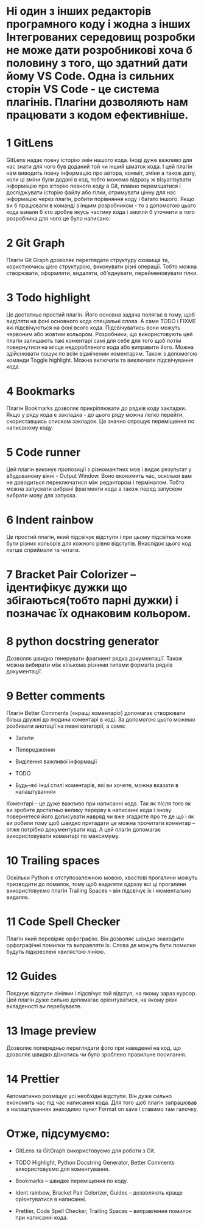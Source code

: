 #      Ні один з інших редакторів програмного коду і жодна з інших Інтегрованих середовищ розробки не може дати розробникові хоча б половину з того, що здатний дати йому VS Code. Одна із сильних сторін VS Code - це система плагінів. Плагіни дозволяють нам працювати з кодом ефективніше.

# 1 GitLens
GitLens надає повну історію змін нашого кода.
Іноді дуже важливо для нас знати для чого був доданий той чи інший шматок кода.
І цей плагін нам виводить повну інформацію про автора, комміт, зміни а також дату, коли ці зміни були додані в код, тобто можемо відразу ж візуалізувати інформацію про історію певного коду в Git, плавно переміщатися і досліджувати історію файлу або гілки, отримувати цінну для нас інформацію через плагін, робити порівняння коду і багато іншого.
Якщо ви б працювали в команді з іншим розробником - то з допомогою цього кода взнали б хто зробив якусь частину кода і змогли б уточнити в того розробника для чого це було написано.
 
# 2 Git Graph
Плагін Git Graph дозволяє переглядати структуру сховища та, користуючись цією структурою, виконувати різні операції. Тобто можна створювати, оформляти, видаляти, об'єднувати, перейменовувати  гілки.

# 3 Todo highlight
Це достатньо простий плагін.
Його основна задача полягає в тому, щоб виділяти на фоні основного кода спеціальні слова.
А саме TODO  і FIXME які підсвічуються на фоні всого кода. Підсвічуватись вони можуть червоним або жовтим кольором. Розробники, що використовують цей плагін залишають такі коментарі самі для себе для того щоб потім повернутися на місце недоробленого кода або виправити його. Можна здійснювати пошук по всім відміченим коментарям. Також з допомогою команди Toggle highlight. Можна включати та виключати підсвічування кода.

# 4 Bookmarks
Плагін Bookmarks дозволяє прикріплювати до рядків коду закладки. Якщо у ряду кода є закладка - до цього ряду можна легко перейти, скориставшись списком закладок. Це значно спрощує переміщення по написаному коду.

# 5 Code runner 
Цей плагін виконує пропозиції з різноманітних мов і видає результат у вбудованому вікні - Output Window.
Воно економить час, оскільки вам не доводиться переключатися між редактором і терміналом. Тобто можна запускати вибрані фрагменти кода а також перед запуском вибрати мову для запуска.

# 6 Indent rainbow 
Це простий плагін, який підсвічує відступи і при цьому підсвітка може бути різних кольорів для кожного рівня відступів.
Внаслідок цього код легше сприймати та читати.
	
# 7 Bracket Pair Colorizer – ідентифікує дужки що збігаються(тобто парні дужки) і позначає їх однаковим кольором.

# 8 python docstring generator
Дозволяє швидко генерувати фрагмент рядка документації.
Також можна вибирати між кількома різними типами форматів рядків документації.

# 9 Better comments
Плагін Better Comments («кращі коментарі») допомагає створювати більш дружні до людини коментарі в коді. За допомогою цього можемо розбивати  анотації на певні  категорії, а саме:
- Запити

- Попередження

- Виділення важливої інформації

- TODO

- Будь-які інші стилі коментарів, які ви хочете, можна вказати в налаштуваннях

Коментарі – це дуже важливо при написанні кода.
Так як після того як ви зробите достатньо велику перерву в написанні кода і знову повернетеся його дописувати навряд чи вже згадаєте про те де що і як ви робили тому щоб швидко пригадати це можна прочитати коментар –  отже потрібно  документувати код.
А цей плагін допомагає використовувати коментарі по максимуму.

# 10 Trailing spaces
Оскільки Python є отступозалежною мовою, хвостові прогалини можуть призводити до помилок, тому щоб видаляти одразу всі ці прогалини використовуємо плагін Trailing Spaces – він підсвічує їх і моментально видаляє.

# 11 Code Spell Checker
Плагін який перевіряє орфографію. Він дозволяє швидко знаходити орфографічні помилки та виправляти їх.
Слова де можуть бути помилки будуть підкреслені хвилястою лінією.

# 12 Guides 
Поєднує відступи лініями і підсвічує той відступ, на якому зараз курсор. Цей плагін дуже сильно допомагає орієнтуватися, на якому рівні вкладеності ви перебуваєте. 

# 13 Image preview
Дозволяє попередньо переглядати фото при наведенні на код, що дозволяє швидко дізнатись чи було зроблено правильне посилання.

# 14 Prettier
Автоматично розміщує усі необхідні відступи. Він дуже сильно економить час під час написання кода.
Для того щоб плагін запрацював в налаштуваннях знаходимо пункт Format on save і ставимо там галочку.

# Отже, підсумуємо:
- GitLens та GitGraph використовуємо для роботи з Git.

- TODO Highlight, Python Docstring Generator, Better Comments використовуємо для коментування.

- Bookmarks – швидке переміщення по коду.

- Ident rainbow, Bracket Pair Colorizer, Guides – дозволяють краще орієнтуватися в написанні.

- Prettier, Code Spell Checker, Trailing Spaces – виправлення помилок при написанні кода.